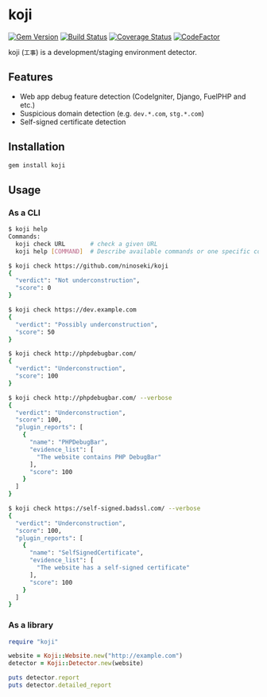 # koji

[![Gem Version](https://badge.fury.io/rb/koji.svg)](https://badge.fury.io/rb/koji)
[![Build Status](https://travis-ci.org/ninoseki/koji.svg?branch=master)](https://travis-ci.org/ninoseki/koji)
[![Coverage Status](https://coveralls.io/repos/github/ninoseki/koji/badge.svg?branch=master)](https://coveralls.io/github/ninoseki/koji?branch=master)
[![CodeFactor](https://www.codefactor.io/repository/github/ninoseki/koji/badge)](https://www.codefactor.io/repository/github/ninoseki/koji)

koji (`工事`) is a development/staging environment detector.

## Features

- Web app debug feature detection (CodeIgniter, Django, FuelPHP and etc.)
- Suspicious domain detection (e.g. `dev.*.com`, `stg.*.com`)
- Self-signed certificate detection

## Installation

```bash
gem install koji
```

## Usage

### As a CLI

```bash
$ koji help
Commands:
  koji check URL       # check a given URL
  koji help [COMMAND]  # Describe available commands or one specific command

$ koji check https://github.com/ninoseki/koji
{
  "verdict": "Not underconstruction",
  "score": 0
}

$ koji check https://dev.example.com
{
  "verdict": "Possibly underconstruction",
  "score": 50
}

$ koji check http://phpdebugbar.com/
{
  "verdict": "Underconstruction",
  "score": 100
}

$ koji check http://phpdebugbar.com/ --verbose
{
  "verdict": "Underconstruction",
  "score": 100,
  "plugin_reports": [
    {
      "name": "PHPDebugBar",
      "evidence_list": [
        "The website contains PHP DebugBar"
      ],
      "score": 100
    }
  ]
}

$ koji check https://self-signed.badssl.com/ --verbose
{
  "verdict": "Underconstruction",
  "score": 100,
  "plugin_reports": [
    {
      "name": "SelfSignedCertificate",
      "evidence_list": [
        "The website has a self-signed certificate"
      ],
      "score": 100
    }
  ]
}
```

### As a library

```ruby
require "koji"

website = Koji::Website.new("http://example.com")
detector = Koji::Detector.new(website)

puts detector.report
puts detector.detailed_report
```
